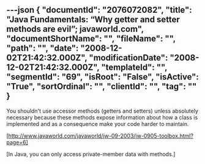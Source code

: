 ---json
{
  "documentId": "2076072082",
  "title": "Java Fundamentals: “Why getter and setter methods are evil”; javaworld.com",
  "documentShortName": "",
  "fileName": "",
  "path": "",
  "date": "2008-12-02T21:42:32.000Z",
  "modificationDate": "2008-12-02T21:42:32.000Z",
  "templateId": "",
  "segmentId": "69",
  "isRoot": "False",
  "isActive": "True",
  "sortOrdinal": "",
  "clientId": "",
  "tag": ""
}
---

You shouldn't use accessor methods (getters and setters) unless absolutely necessary because these methods expose information about how a class is implemented and as a consequence make your code harder to maintain.

[http://www.javaworld.com/javaworld/jw-09-2003/jw-0905-toolbox.html?page=6]

[In Java, you can only access private-member data with methods.]
